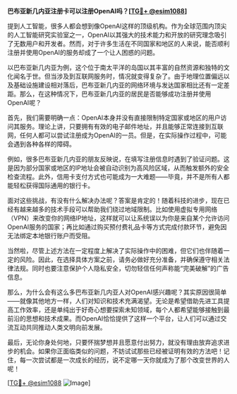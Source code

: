 **巴布亚新几内亚注册卡可以注册OpenAI吗？[[TG💪+ @esim1088](https://t.me/s/esim1088)]**

提到人工智能，很多人都会想到像OpenAI这样的顶级机构。作为全球范围内顶尖的人工智能研究实验室之一，OpenAI以其强大的技术能力和开放的研究理念吸引了无数用户和开发者。然而，对于许多生活在不同国家和地区的人来说，能否顺利注册并使用OpenAI的服务却成了一个让人困惑的问题。

以巴布亚新几内亚为例，这个位于南太平洋的岛国以其丰富的自然资源和独特的文化闻名于世。但当涉及到互联网服务时，情况就变得复杂了。由于地理位置偏远以及基础设施建设相对落后，巴布亚新几内亚的网络环境与发达国家相比还有一定差距。那么，在这种情况下，巴布亚新几内亚的居民是否能够成功注册并使用OpenAI呢？

首先，我们需要明确一点：OpenAI本身并没有直接限制特定国家或地区的用户访问其服务。理论上讲，只要拥有有效的电子邮件地址，并且能够正常连接到互联网，任何人都可以尝试注册成为OpenAI的一员。但是，在实际操作过程中，可能会遇到各种各样的障碍。

例如，很多巴布亚新几内亚的朋友反映说，在填写注册信息时遇到了验证问题。这是因为部分国家或地区的IP地址会被自动识别为高风险区域，从而触发额外的安全检查流程。此外，信用卡支付方式也可能成为一大难题——毕竟，并不是所有人都能轻松获得国际通用的银行卡。

面对这些挑战，有没有什么解决办法呢？答案是肯定的！随着科技的进步，现在已经有越来越多的技术手段可以帮助我们绕过地域限制。比如使用虚拟专用网络（VPN）来改变你的网络IP地址，这样就可以让系统误以为你是来自某个允许访问OpenAI服务的国家；再比如通过购买预付费礼品卡等方式完成付款环节，避免因无法绑定本地银行账户而受阻。

当然啦，尽管上述方法在一定程度上解决了实际操作中的困难，但它们也伴随着一定的风险。因此，在选择具体方案之前，请务必做好充分准备，并确保遵守相关法律法规。同时也要注意保护个人隐私安全，切勿轻信任何声称能“完美破解”的广告信息。

那么，为什么会有这么多巴布亚新几内亚人对OpenAI感兴趣呢？其实原因很简单——就像其他地方一样，人们对知识和技术充满渴望。无论是希望借助先进工具提高工作效率，还是单纯出于好奇心想要探索未知领域，每个人都希望能够接触到最前沿的思想和技术成果。而OpenAI恰恰提供了这样一个平台，让人们可以通过交流互动共同推动人类文明向前发展。

最后，无论你身处何地，只要怀揣梦想并且愿意付出努力，就没有理由放弃追求进步的机会。如果你正面临类似的问题，不妨试试那些已经被证明有效的方法吧！记住，每一次尝试都是一次成长的经历，说不定哪一天你就成为了那个改变世界的人呢！

[[TG💪+ @esim1088](https://t.me/s/esim1088) ![Image](https://i.postimg.cc/4NQfJmqS/Snipaste-2025-05-13-00-14-12.png)]